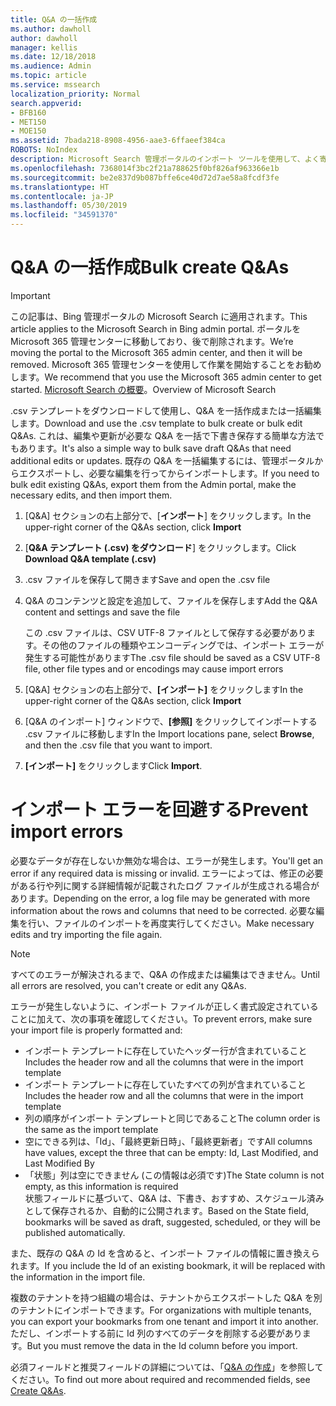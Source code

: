 ```yaml
---
title: Q&A の一括作成
ms.author: dawholl
author: dawholl
manager: kellis
ms.date: 12/18/2018
ms.audience: Admin
ms.topic: article
ms.service: mssearch
localization_priority: Normal
search.appverid:
- BFB160
- MET150
- MOE150
ms.assetid: 7bada218-8908-4956-aae3-6ffaeef384ca
ROBOTS: NoIndex
description: Microsoft Search 管理ポータルのインポート ツールを使用して、よく寄せられる質問への回答をすばやく追加します
ms.openlocfilehash: 7368014f3bc2f21a788625f0bf826af963366e1b
ms.sourcegitcommit: be2e837d9b087bffe6ce40d72d7ae58a8fcdf3fe
ms.translationtype: HT
ms.contentlocale: ja-JP
ms.lasthandoff: 05/30/2019
ms.locfileid: "34591370"
---
```

# <a name="bulk-create-qas"></a><span data-ttu-id="a5b4f-103">Q&A の一括作成</span><span class="sxs-lookup"><span data-stu-id="a5b4f-103">Bulk create Q&As</span></span>

> [!IMPORTANT]
> <span data-ttu-id="a5b4f-104">この記事は、Bing 管理ポータルの Microsoft Search に適用されます。</span><span class="sxs-lookup"><span data-stu-id="a5b4f-104">This article applies to the Microsoft Search in Bing admin portal.</span></span> <span data-ttu-id="a5b4f-105">ポータルを Microsoft 365 管理センターに移動しており、後で削除されます。</span><span class="sxs-lookup"><span data-stu-id="a5b4f-105">We’re moving the portal to the Microsoft 365 admin center, and then it will be removed.</span></span> <span data-ttu-id="a5b4f-106">Microsoft 365 管理センターを使用して作業を開始することをお勧めします。</span><span class="sxs-lookup"><span data-stu-id="a5b4f-106">We recommend that you use the Microsoft 365 admin center to get started.</span></span> <span data-ttu-id="a5b4f-107">[Microsoft Search の概要](overview-microsoft-search.md)。</span><span class="sxs-lookup"><span data-stu-id="a5b4f-107">Overview of Microsoft Search</span></span>
    
<span data-ttu-id="a5b4f-108">.csv テンプレートをダウンロードして使用し、Q&A を一括作成または一括編集します。</span><span class="sxs-lookup"><span data-stu-id="a5b4f-108">Download and use the .csv template to bulk create or bulk edit Q&As.</span></span> <span data-ttu-id="a5b4f-109">これは、編集や更新が必要な Q&A を一括で下書き保存する簡単な方法でもあります。</span><span class="sxs-lookup"><span data-stu-id="a5b4f-109">It's also a simple way to bulk save draft Q&As that need additional edits or updates.</span></span> <span data-ttu-id="a5b4f-110">既存の Q&A を一括編集するには、管理ポータルからエクスポートし、必要な編集を行ってからインポートします。</span><span class="sxs-lookup"><span data-stu-id="a5b4f-110">If you need to bulk edit existing Q&As, export them from the Admin portal, make the necessary edits, and then import them.</span></span>
  
1. <span data-ttu-id="a5b4f-111">[Q&A] セクションの右上部分で、[**インポート**] をクリックします。</span><span class="sxs-lookup"><span data-stu-id="a5b4f-111">In the upper-right corner of the Q&As section, click **Import**</span></span>
    
2. <span data-ttu-id="a5b4f-112">[**Q&A テンプレート (.csv) をダウンロード**] をクリックします。</span><span class="sxs-lookup"><span data-stu-id="a5b4f-112">Click **Download Q&A template (.csv)**</span></span>
    
3. <span data-ttu-id="a5b4f-113">.csv ファイルを保存して開きます</span><span class="sxs-lookup"><span data-stu-id="a5b4f-113">Save and open the .csv file</span></span>
    
4. <span data-ttu-id="a5b4f-114">Q&A のコンテンツと設定を追加して、ファイルを保存します</span><span class="sxs-lookup"><span data-stu-id="a5b4f-114">Add the Q&A content and settings and save the file</span></span>

    <span data-ttu-id="a5b4f-115">この .csv ファイルは、CSV UTF-8 ファイルとして保存する必要があります。その他のファイルの種類やエンコーディングでは、インポート エラーが発生する可能性があります</span><span class="sxs-lookup"><span data-stu-id="a5b4f-115">The .csv file should be saved as a CSV UTF-8 file, other file types and or encodings may cause import errors</span></span>
    
5. <span data-ttu-id="a5b4f-116">[Q&A] セクションの右上部分で、**[インポート]** をクリックします</span><span class="sxs-lookup"><span data-stu-id="a5b4f-116">In the upper-right corner of the Q&As section, click **Import**</span></span>
    
6. <span data-ttu-id="a5b4f-117">[Q&A のインポート] ウィンドウで、**[参照]** をクリックしてインポートする .csv ファイルに移動します</span><span class="sxs-lookup"><span data-stu-id="a5b4f-117">In the Import locations pane, select **Browse**, and then the .csv file that you want to import.</span></span> 
    
7. <span data-ttu-id="a5b4f-118">**[インポート]** をクリックします</span><span class="sxs-lookup"><span data-stu-id="a5b4f-118">Click **Import**.</span></span>

# <a name="prevent-import-errors"></a><span data-ttu-id="a5b4f-119">インポート エラーを回避する</span><span class="sxs-lookup"><span data-stu-id="a5b4f-119">Prevent import errors</span></span>      
<span data-ttu-id="a5b4f-120">必要なデータが存在しないか無効な場合は、エラーが発生します。</span><span class="sxs-lookup"><span data-stu-id="a5b4f-120">You'll get an error if any required data is missing or invalid.</span></span> <span data-ttu-id="a5b4f-121">エラーによっては、修正の必要がある行や列に関する詳細情報が記載されたログ ファイルが生成される場合があります。</span><span class="sxs-lookup"><span data-stu-id="a5b4f-121">Depending on the error, a log file may be generated with more information about the rows and columns that need to be corrected.</span></span> <span data-ttu-id="a5b4f-122">必要な編集を行い、ファイルのインポートを再度実行してください。</span><span class="sxs-lookup"><span data-stu-id="a5b4f-122">Make necessary edits and try importing the file again.</span></span>

> [!NOTE]
> <span data-ttu-id="a5b4f-123">すべてのエラーが解決されるまで、Q&A の作成または編集はできません。</span><span class="sxs-lookup"><span data-stu-id="a5b4f-123">Until all errors are resolved, you can't create or edit any Q&As.</span></span> 

<span data-ttu-id="a5b4f-124">エラーが発生しないように、インポート ファイルが正しく書式設定されていることに加えて、次の事項を確認してください。</span><span class="sxs-lookup"><span data-stu-id="a5b4f-124">To prevent errors, make sure your import file is properly formatted and:</span></span>
- <span data-ttu-id="a5b4f-125">インポート テンプレートに存在していたヘッダー行が含まれていること</span><span class="sxs-lookup"><span data-stu-id="a5b4f-125">Includes the header row and all the columns that were in the import template</span></span>
- <span data-ttu-id="a5b4f-126">インポート テンプレートに存在していたすべての列が含まれていること</span><span class="sxs-lookup"><span data-stu-id="a5b4f-126">Includes the header row and all the columns that were in the import template</span></span>
- <span data-ttu-id="a5b4f-127">列の順序がインポート テンプレートと同じであること</span><span class="sxs-lookup"><span data-stu-id="a5b4f-127">The column order is the same as the import template</span></span>
- <span data-ttu-id="a5b4f-128">空にできる列は、「Id」、「最終更新日時」、「最終更新者」です</span><span class="sxs-lookup"><span data-stu-id="a5b4f-128">All columns have values, except the three that can be empty: Id, Last Modified, and Last Modified By</span></span>
- <span data-ttu-id="a5b4f-129">「状態」列は空にできません (この情報は必須です)</span><span class="sxs-lookup"><span data-stu-id="a5b4f-129">The State column is not empty, as this information is required</span></span>  
<span data-ttu-id="a5b4f-130">状態フィールドに基づいて、Q&A は、下書き、おすすめ、スケジュール済みとして保存されるか、自動的に公開されます。</span><span class="sxs-lookup"><span data-stu-id="a5b4f-130">Based on the State field, bookmarks will be saved as draft, suggested, scheduled, or they will be published automatically.</span></span>

<span data-ttu-id="a5b4f-131">また、既存の Q&A の Id を含めると、インポート ファイルの情報に置き換えられます。</span><span class="sxs-lookup"><span data-stu-id="a5b4f-131">If you include the Id of an existing bookmark, it will be replaced with the information in the import file.</span></span>

<span data-ttu-id="a5b4f-132">複数のテナントを持つ組織の場合は、テナントからエクスポートした Q&A を別のテナントにインポートできます。</span><span class="sxs-lookup"><span data-stu-id="a5b4f-132">For organizations with multiple tenants, you can export your bookmarks from one tenant and import it into another.</span></span> <span data-ttu-id="a5b4f-133">ただし、インポートする前に Id 列のすべてのデータを削除する必要があります。</span><span class="sxs-lookup"><span data-stu-id="a5b4f-133">But you must remove the data in the Id column before you import.</span></span>

<span data-ttu-id="a5b4f-134">必須フィールドと推奨フィールドの詳細については、「[Q&A の作成](create-qas.md)」を参照してください。</span><span class="sxs-lookup"><span data-stu-id="a5b4f-134">To find out more about required and recommended fields, see [Create Q&As](create-qas.md).</span></span>

  

